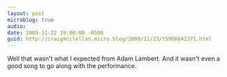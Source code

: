 ```yaml
---
layout: post
microblog: true
audio: 
date: 2009-11-22 19:00:00 -0500
guid: http://craigmcclellan.micro.blog/2009/11/23/t5966841371.html
---
```

Well that wasn't what I expected from Adam Lambert. And it wasn't even a good song to go along with the performance.
